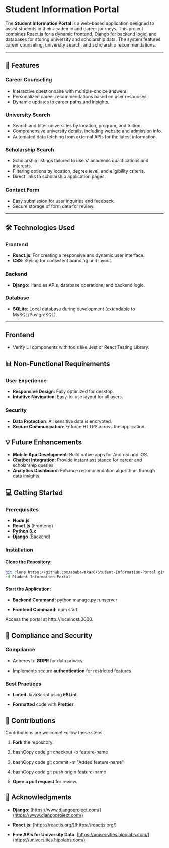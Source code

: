 # Student Information Portal

The **Student Information Portal** is a web-based application designed to assist students in their academic and career journeys. This project combines React.js for a dynamic frontend, Django for backend logic, and databases for storing university and scholarship data. The system features career counseling, university search, and scholarship recommendations.

---

## 🚀 Features

### Career Counseling
- Interactive questionnaire with multiple-choice answers.
- Personalized career recommendations based on user responses.
- Dynamic updates to career paths and insights.

### University Search
- Search and filter universities by location, program, and tuition.
- Comprehensive university details, including website and admission info.
- Automated data fetching from external APIs for the latest information.

### Scholarship Search
- Scholarship listings tailored to users' academic qualifications and interests.
- Filtering options by location, degree level, and eligibility criteria.
- Direct links to scholarship application pages.

### Contact Form
- Easy submission for user inquiries and feedback.
- Secure storage of form data for review.

---

## 🛠️ Technologies Used

### Frontend
- **React.js**: For creating a responsive and dynamic user interface.
- **CSS**: Styling for consistent branding and layout.

### Backend
- **Django**: Handles APIs, database operations, and backend logic.

### Database
- **SQLite**: Local database during development (extendable to MySQL/PostgreSQL).

---

## Frontend
- Verify UI components with tools like Jest or React Testing Library.

## 📊 Non-Functional Requirements

### User Experience
- **Responsive Design**: Fully optimized for desktop.
- **Intuitive Navigation**: Easy-to-use layout for all users.

### Security
- **Data Protection**: All sensitive data is encrypted.
- **Secure Communication**: Enforce HTTPS across the application.

## 💡 Future Enhancements
- **Mobile App Development**: Build native apps for Android and iOS.
- **Chatbot Integration**: Provide instant assistance for career and scholarship queries.
- **Analytics Dashboard**: Enhance recommendation algorithms through data insights.

## 💻 Getting Started

### Prerequisites
- **Node.js**
- **React.js** (Frontend)
- **Python 3.x**
- **Django** (Backend)

### Installation

#### Clone the Repository:
```bash copy
git clone https://github.com/abuba-akar0/Student-Information-Portal.git
cd Student-Information-Portal
```

#### Start the Application:

*   **Backend Command:**  python manage.py runserver 
    
*   **Frontend Command:** npm start

Access the portal at http://localhost:3000.

🔐 Compliance and Security
--------------------------

### Compliance

*   Adheres to **GDPR** for data privacy.
    
*   Implements secure **authentication** for restricted features.
    

### Best Practices

*   **Linted** JavaScript using **ESLint**.
    
*   **Formatted** code with **Prettier**.

🤝 Contributions
----------------

Contributions are welcome! Follow these steps:

1.  **Fork** the repository.
    
2.  bashCopy code git checkout -b feature-name
    
3.  bashCopy code git commit -m "Added feature-name"
    
4.  bashCopy code git push origin feature-name
    
5.  **Open a pull request** for review.
    

🌟 Acknowledgments
------------------

*   **Django**: [https://www.djangoproject.com/](https://www.djangoproject.com/)
    
*   **React.js**: [https://reactjs.org/](https://reactjs.org/)
    
*   **Free APIs for University Data**: [https://universities.hipolabs.com/](https://universities.hipolabs.com/)
